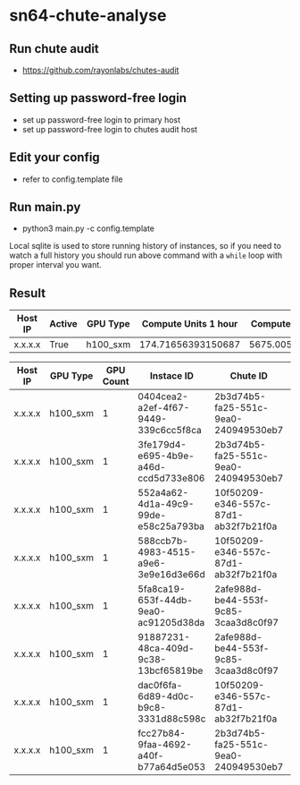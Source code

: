 # sn64-chute-analyse

## Run chute audit

- https://github.com/rayonlabs/chutes-audit

## Setting up password-free login

- set up password-free login to primary host
- set up password-free login to chutes audit host

## Edit your config

- refer to config.template file

## Run main.py

- python3 main.py -c config.template

Local sqlite is used to store running history of instances, so if you need to
watch a full history you should run above command with a `while` loop with proper interval
you want.

## Result

|    Host IP    | Active | GPU Type | Compute Units 1 hour | Compute Units 1 day | Compute Units 7 days |
|----|----|----|----|----|----|
|  x.x.x.x |  True  | h100_sxm |  174.71656393150687  |  5675.005345068492  |   10317.9046619589   |

|    Host IP    | GPU Type | GPU Count |              Instace ID              |               Chute ID               |            Deployment ID             |       Running Time      | End Time | Compute Units 1 hour | Compute Units 1 day | Compute Units 7 days |
|----|----|----|----|----|----|----|----|----|----|----|
|  x.x.x.x | h100_sxm |     1     | 0404cea2-a2ef-4f67-9449-339c6cc5f8ca | 2b3d74b5-fa25-551c-9ea0-240949530eb7 | c9a1b5ed-c759-4e95-aaf9-1efbe5453303 |      3:16:13.791404     |    0     |  13.766444876712331  |  49.61518964383562  |  49.61518964383562   |
|  x.x.x.x | h100_sxm |     1     | 3fe179d4-e695-4b9e-a46d-ccd5d733e806 | 2b3d74b5-fa25-551c-9ea0-240949530eb7 | d784d0ec-f045-4bc1-be85-93e9db571d69 |  2 days, 8:33:30.792205 |    0     |  16.44124795890411   |  321.64770156164406 |   552.535295178082   |
|  x.x.x.x | h100_sxm |     1     | 552a4a62-4d1a-49c9-99de-e58c25a793ba | 10f50209-e346-557c-87d1-ab32f7b21f0a | 048935a6-23cf-4162-97d9-927e5a068e30 |  2 days, 8:34:33.788412 |    0     |  31.834669931506852  |  1686.1573935616432 |  3019.7576593972603  |
|  x.x.x.x | h100_sxm |     1     | 588ccb7b-4983-4515-a9e6-3e9e16d3e66d | 10f50209-e346-557c-87d1-ab32f7b21f0a | 5f01c537-e153-4475-8f85-830d2f32fdc4 |  2 days, 8:34:49.791775 |    0     |  38.256421684931524  |  1652.758843684933  |  3123.648290835619   |
|  x.x.x.x | h100_sxm |     1     | 5fa8ca19-653f-44db-9ea0-ac91205d38da | 2afe988d-be44-553f-9c85-3caa3d8c0f97 | d9c5cc54-d5b1-4a42-866d-59d291037d26 |  1 day, 9:24:42.791514  |    0     |  9.080310452054796   |  180.63118245205482 |  306.04619539726036  |
|  x.x.x.x | h100_sxm |     1     | 91887231-48ca-409d-9c38-13bcf65819be | 2afe988d-be44-553f-9c85-3caa3d8c0f97 | de3aa23c-81d6-4463-bcfa-e9e494afec91 |  1 day, 9:39:41.792103  |    0     |  7.553982698630138   |  156.8842678356165  |  262.8338168219179   |
|  x.x.x.x | h100_sxm |     1     | dac0f6fa-6d89-4d0c-b9c8-3331d88c598c | 10f50209-e346-557c-87d1-ab32f7b21f0a | 77ff2de3-d8ec-43c4-a85a-457c8cced256 |  2 days, 8:34:17.791723 |    0     |  35.58226475342467   |  1573.8952993150658 |  2950.052747671225   |
|  x.x.x.x | h100_sxm |     1     | fcc27b84-9faa-4692-a40f-b77a64d5e053 | 2b3d74b5-fa25-551c-9ea0-240949530eb7 | 5dc6e545-14f3-4d24-913b-16078f700c8c |      3:15:57.792154     |    0     |  22.20122157534247   |  53.415467013698645 |  53.41546701369863   |
